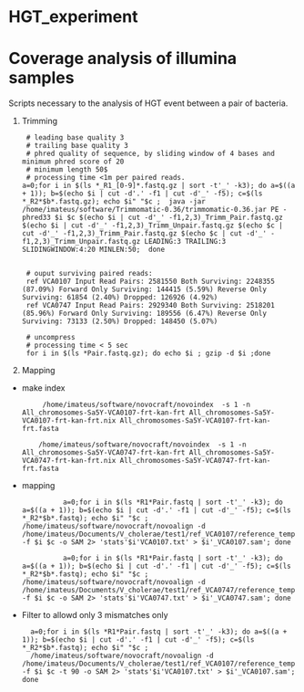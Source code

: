 # HGT_experiment



# Coverage analysis of illumina samples

Scripts necessary to the analysis of HGT event between a pair of bacteria. 



1. Trimming

        # leading base quality 3
        # trailing base quality 3
        # phred quality of sequence, by sliding window of 4 bases and minimum phred score of 20
        # minimum length 50$
        # processing time <1m per paired reads.
       a=0;for i in $(ls *_R1_[0-9]*.fastq.gz | sort -t'_' -k3); do a=$((a + 1)); b=$(echo $i | cut -d'.' -f1 | cut -d'_' -f5); c=$(ls *_R2*$b*.fastq.gz); echo $i" "$c ;  java -jar /home/imateus/software/Trimmomatic-0.36/trimmomatic-0.36.jar PE -phred33 $i $c $(echo $i | cut -d'_' -f1,2,3)_Trimm_Pair.fastq.gz $(echo $i | cut -d'_' -f1,2,3)_Trimm_Unpair.fastq.gz $(echo $c | cut -d'_' -f1,2,3)_Trimm_Pair.fastq.gz $(echo $c | cut -d'_' -f1,2,3)_Trimm_Unpair.fastq.gz LEADING:3 TRAILING:3 SLIDINGWINDOW:4:20 MINLEN:50;  done


        # ouput surviving paired reads: 
        ref VCA0107 Input Read Pairs: 2581550 Both Surviving: 2248355 (87.09%) Forward Only Surviving: 144415 (5.59%) Reverse Only Surviving: 61854 (2.40%) Dropped: 126926 (4.92%)
        ref VCA0747 Input Read Pairs: 2929340 Both Surviving: 2518201 (85.96%) Forward Only Surviving: 189556 (6.47%) Reverse Only Surviving: 73133 (2.50%) Dropped: 148450 (5.07%)

        # uncompress 
        # processing time < 5 sec
        for i in $(ls *Pair.fastq.gz); do echo $i ; gzip -d $i ;done
        
2. Mapping

- make index

           /home/imateus/software/novocraft/novoindex  -s 1 -n All_chromosomes-Sa5Y-VCA0107-frt-kan-frt All_chromosomes-Sa5Y-VCA0107-frt-kan-frt.nix All_chromosomes-Sa5Y-VCA0107-frt-kan-frt.fasta 

          /home/imateus/software/novocraft/novoindex  -s 1 -n All_chromosomes-Sa5Y-VCA0747-frt-kan-frt All_chromosomes-Sa5Y-VCA0747-frt-kan-frt.nix All_chromosomes-Sa5Y-VCA0747-frt-kan-frt.fasta



- mapping

                a=0;for i in $(ls *R1*Pair.fastq | sort -t'_' -k3); do a=$((a + 1)); b=$(echo $i | cut -d'.' -f1 | cut -d'_' -f5); c=$(ls *_R2*$b*.fastq); echo $i" "$c ; /home/imateus/software/novocraft/novoalign -d /home/imateus/Documents/V_cholerae/test1/ref_VCA0107/reference_template/*.nix -f $i $c -o SAM 2> 'stats'$i'VCA0107.txt' > $i'_VCA0107.sam'; done

                a=0;for i in $(ls *R1*Pair.fastq | sort -t'_' -k3); do a=$((a + 1)); b=$(echo $i | cut -d'.' -f1 | cut -d'_' -f5); c=$(ls *_R2*$b*.fastq); echo $i" "$c ; /home/imateus/software/novocraft/novoalign -d /home/imateus/Documents/V_cholerae/test1/ref_VCA0747/reference_template/*.nix -f $i $c -o SAM 2> 'stats'$i'VCA0747.txt' > $i'_VCA0747.sam'; done


- Filter to allowd only 3 mismatches only

        a=0;for i in $(ls *R1*Pair.fastq | sort -t'_' -k3); do a=$((a + 1)); b=$(echo $i | cut -d'.' -f1 | cut -d'_' -f5); c=$(ls *_R2*$b*.fastq); echo $i" "$c ;
        /home/imateus/software/novocraft/novoalign -d /home/imateus/Documents/V_cholerae/test1/ref_VCA0107/reference_template/*.nix -f $i $c -t 90 -o SAM 2> 'stats'$i'VCA0107.txt' > $i'_VCA0107.sam'; done



